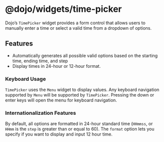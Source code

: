 <span class="citation" data-cites="dojo/widgets/time-picker">@dojo/widgets/time-picker</span>
=============================================================================================

Dojo’s `TimePicker` widget provides a form control that allows users to manually enter a time or select a valid time from a dropdown of options.

Features
--------

-   Automatically generates all possible valid options based on the starting time, ending time, and step
-   Display times in 24-hour or 12-hour format.

### Keyboard Usage

`TimePicker` uses the `Menu` widget to display values. Any keyboard navigation supported by `Menu` will be supported by `TimePicker`. Pressing the down or enter keys will open the menu for keyboard navigation.

### Internationalization Features

By default, all options are formatted in 24-hour standard time (`HHmmss`, or `HHmm` is the `step` is greater than or equal to 60). The `format` option lets you specify if you want to display and input 12 hour time.

